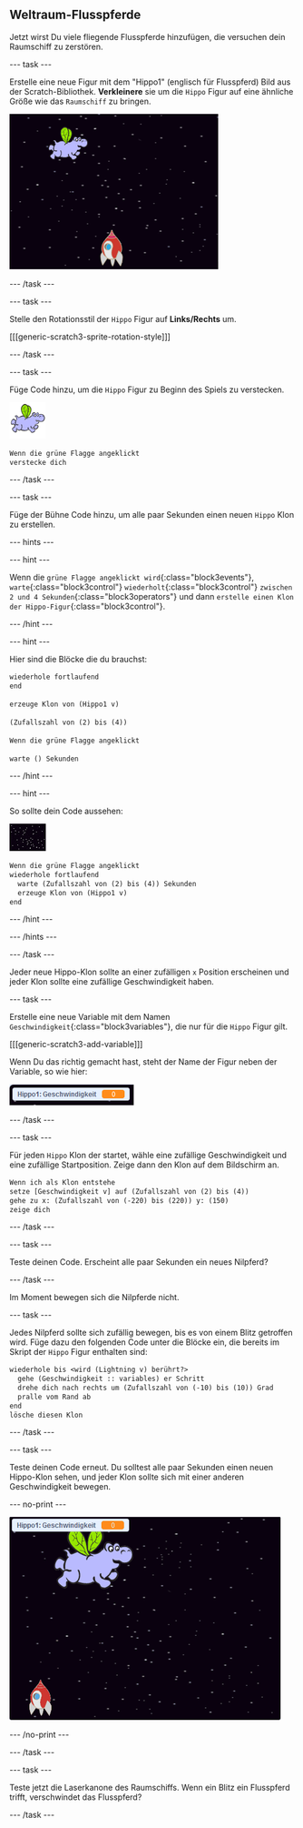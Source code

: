 ## Weltraum-Flusspferde

Jetzt wirst Du viele fliegende Flusspferde hinzufügen, die versuchen dein Raumschiff zu zerstören.

\--- task \---

Erstelle eine neue Figur mit dem "Hippo1" (englisch für Flusspferd) Bild aus der Scratch-Bibliothek. **Verkleinere** sie um die `Hippo` Figur auf eine ähnliche Größe wie das `Raumschiff` zu bringen.

![The Scratch stage with a starry background. A rocket sits in the middle at the bottom of the stage and a hippo sprite with wings is at the top.](images/invaders-hippo.png)

\--- /task \---

\--- task \---

Stelle den Rotationsstil der `Hippo` Figur auf **Links/Rechts** um.

[[[generic-scratch3-sprite-rotation-style]]]

\--- /task \---

\--- task \---

Füge Code hinzu, um die `Hippo` Figur zu Beginn des Spiels zu verstecken.

![Hippo Figur](images/hippo-sprite.png)

```blocks3
Wenn die grüne Flagge angeklickt
verstecke dich
```

\--- /task \---

\--- task \---

Füge der Bühne Code hinzu, um alle paar Sekunden einen neuen `Hippo` Klon zu erstellen.

\--- hints \---

\--- hint \---

Wenn die `grüne Flagge angeklickt wird`{:class="block3events"}, `warte`{:class="block3control"} `wiederholt`{:class="block3control"} `zwischen 2 und 4 Sekunden`{:class="block3operators"} und dann `erstelle einen Klon der Hippo-Figur`{:class="block3control"}.

\--- /hint \---

\--- hint \---

Hier sind die Blöcke die du brauchst:

```blocks3
wiederhole fortlaufend
end

erzeuge Klon von (Hippo1 v)

(Zufallszahl von (2) bis (4))

Wenn die grüne Flagge angeklickt

warte () Sekunden
```

\--- /hint \---

\--- hint \---

So sollte dein Code aussehen:

![Bühnen Figur](images/stage-sprite.png)

```blocks3
Wenn die grüne Flagge angeklickt
wiederhole fortlaufend 
  warte (Zufallszahl von (2) bis (4)) Sekunden
  erzeuge Klon von (Hippo1 v)
end
```

\--- /hint \---

\--- /hints \---

\--- /task \---

Jeder neue Hippo-Klon sollte an einer zufälligen `x` Position erscheinen und jeder Klon sollte eine zufällige Geschwindigkeit haben.

\--- task \---

Erstelle eine neue Variable mit dem Namen `Geschwindigkeit`{:class="block3variables"}, die nur für die `Hippo` Figur gilt.

[[[generic-scratch3-add-variable]]]

Wenn Du das richtig gemacht hast, steht der Name der Figur neben der Variable, so wie hier:

![The variable sprite that reads "Hippo1: speed 0"](images/invaders-var-test.png)

\--- /task \---

\--- task \---

Für jeden `Hippo` Klon der startet, wähle eine zufällige Geschwindigkeit und eine zufällige Startposition. Zeige dann den Klon auf dem Bildschirm an.

```blocks3
Wenn ich als Klon entstehe
setze [Geschwindigkeit v] auf (Zufallszahl von (2) bis (4))
gehe zu x: (Zufallszahl von (-220) bis (220)) y: (150)
zeige dich
```

\--- /task \---

\--- task \---

Teste deinen Code. Erscheint alle paar Sekunden ein neues Nilpferd?

\--- /task \---

Im Moment bewegen sich die Nilpferde nicht.

\--- task \---

Jedes Nilpferd sollte sich zufällig bewegen, bis es von einem Blitz getroffen wird. Füge dazu den folgenden Code unter die Blöcke ein, die bereits im Skript der `Hippo` Figur enthalten sind:

```blocks3
wiederhole bis <wird (Lightning v) berührt?>
  gehe (Geschwindigkeit :: variables) er Schritt
  drehe dich nach rechts um (Zufallszahl von (-10) bis (10)) Grad
  pralle vom Rand ab
end
lösche diesen Klon
```

\--- /task \---

\--- task \---

Teste deinen Code erneut. Du solltest alle paar Sekunden einen neuen Hippo-Klon sehen, und jeder Klon sollte sich mit einer anderen Geschwindigkeit bewegen.

\--- no-print \---

![Animation of the Hippo sprite flying around, two clones are created and move independently.](images/hippo-clones.gif)

\--- /no-print \---

\--- /task \---

\--- task \---

Teste jetzt die Laserkanone des Raumschiffs. Wenn ein Blitz ein Flusspferd trifft, verschwindet das Flusspferd?

\--- /task \---